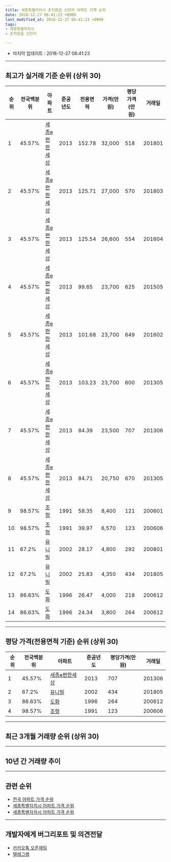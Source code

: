 ```yaml
---
title: 세종특별자치시 조치원읍 신안리 아파트 가격 순위
date: 2018-12-27 06:41:23 +0900
last_modified_at: 2018-12-27 06:41:23 +0900
tags:
- 세종특별자치시
- 조치원읍 신안리

---
```


* 마지막 업데이트 : 2018-12-27 06:41:23

---

## 최고가 실거래 기준 순위 (상위 30)


|순위|전국백분위|아파트|준공년도|전용면적|가격(만원)|평당가격(만원)|거래일|
|---|---|---|---|---|---|---|---|
|1|45.57%|[세종e편한세상](https://search.naver.com/search.naver?query=%EC%84%B8%EC%A2%85%ED%8A%B9%EB%B3%84%EC%9E%90%EC%B9%98%EC%8B%9C+%EC%A1%B0%EC%B9%98%EC%9B%90%EC%9D%8D+%EC%8B%A0%EC%95%88%EB%A6%AC+%EC%84%B8%EC%A2%85e%ED%8E%B8%ED%95%9C%EC%84%B8%EC%83%81)|2013|152.78|32,000|518|201801|
|2|45.57%|[세종e편한세상](https://search.naver.com/search.naver?query=%EC%84%B8%EC%A2%85%ED%8A%B9%EB%B3%84%EC%9E%90%EC%B9%98%EC%8B%9C+%EC%A1%B0%EC%B9%98%EC%9B%90%EC%9D%8D+%EC%8B%A0%EC%95%88%EB%A6%AC+%EC%84%B8%EC%A2%85e%ED%8E%B8%ED%95%9C%EC%84%B8%EC%83%81)|2013|125.71|27,000|570|201803|
|3|45.57%|[세종e편한세상](https://search.naver.com/search.naver?query=%EC%84%B8%EC%A2%85%ED%8A%B9%EB%B3%84%EC%9E%90%EC%B9%98%EC%8B%9C+%EC%A1%B0%EC%B9%98%EC%9B%90%EC%9D%8D+%EC%8B%A0%EC%95%88%EB%A6%AC+%EC%84%B8%EC%A2%85e%ED%8E%B8%ED%95%9C%EC%84%B8%EC%83%81)|2013|125.54|26,600|554|201604|
|4|45.57%|[세종e편한세상](https://search.naver.com/search.naver?query=%EC%84%B8%EC%A2%85%ED%8A%B9%EB%B3%84%EC%9E%90%EC%B9%98%EC%8B%9C+%EC%A1%B0%EC%B9%98%EC%9B%90%EC%9D%8D+%EC%8B%A0%EC%95%88%EB%A6%AC+%EC%84%B8%EC%A2%85e%ED%8E%B8%ED%95%9C%EC%84%B8%EC%83%81)|2013|99.65|23,700|625|201505|
|5|45.57%|[세종e편한세상](https://search.naver.com/search.naver?query=%EC%84%B8%EC%A2%85%ED%8A%B9%EB%B3%84%EC%9E%90%EC%B9%98%EC%8B%9C+%EC%A1%B0%EC%B9%98%EC%9B%90%EC%9D%8D+%EC%8B%A0%EC%95%88%EB%A6%AC+%EC%84%B8%EC%A2%85e%ED%8E%B8%ED%95%9C%EC%84%B8%EC%83%81)|2013|101.68|23,700|649|201602|
|6|45.57%|[세종e편한세상](https://search.naver.com/search.naver?query=%EC%84%B8%EC%A2%85%ED%8A%B9%EB%B3%84%EC%9E%90%EC%B9%98%EC%8B%9C+%EC%A1%B0%EC%B9%98%EC%9B%90%EC%9D%8D+%EC%8B%A0%EC%95%88%EB%A6%AC+%EC%84%B8%EC%A2%85e%ED%8E%B8%ED%95%9C%EC%84%B8%EC%83%81)|2013|103.23|23,700|600|201305|
|7|45.57%|[세종e편한세상](https://search.naver.com/search.naver?query=%EC%84%B8%EC%A2%85%ED%8A%B9%EB%B3%84%EC%9E%90%EC%B9%98%EC%8B%9C+%EC%A1%B0%EC%B9%98%EC%9B%90%EC%9D%8D+%EC%8B%A0%EC%95%88%EB%A6%AC+%EC%84%B8%EC%A2%85e%ED%8E%B8%ED%95%9C%EC%84%B8%EC%83%81)|2013|84.39|23,500|707|201306|
|8|45.57%|[세종e편한세상](https://search.naver.com/search.naver?query=%EC%84%B8%EC%A2%85%ED%8A%B9%EB%B3%84%EC%9E%90%EC%B9%98%EC%8B%9C+%EC%A1%B0%EC%B9%98%EC%9B%90%EC%9D%8D+%EC%8B%A0%EC%95%88%EB%A6%AC+%EC%84%B8%EC%A2%85e%ED%8E%B8%ED%95%9C%EC%84%B8%EC%83%81)|2013|84.71|20,750|670|201305|
|9|98.57%|[조형](https://search.naver.com/search.naver?query=%EC%84%B8%EC%A2%85%ED%8A%B9%EB%B3%84%EC%9E%90%EC%B9%98%EC%8B%9C+%EC%A1%B0%EC%B9%98%EC%9B%90%EC%9D%8D+%EC%8B%A0%EC%95%88%EB%A6%AC+%EC%A1%B0%ED%98%95)|1991|58.35|8,400|121|200601|
|10|98.57%|[조형](https://search.naver.com/search.naver?query=%EC%84%B8%EC%A2%85%ED%8A%B9%EB%B3%84%EC%9E%90%EC%B9%98%EC%8B%9C+%EC%A1%B0%EC%B9%98%EC%9B%90%EC%9D%8D+%EC%8B%A0%EC%95%88%EB%A6%AC+%EC%A1%B0%ED%98%95)|1991|39.97|6,570|123|200606|
|11|67.2%|[유니빌](https://search.naver.com/search.naver?query=%EC%84%B8%EC%A2%85%ED%8A%B9%EB%B3%84%EC%9E%90%EC%B9%98%EC%8B%9C+%EC%A1%B0%EC%B9%98%EC%9B%90%EC%9D%8D+%EC%8B%A0%EC%95%88%EB%A6%AC+%EC%9C%A0%EB%8B%88%EB%B9%8C)|2002|28.17|4,800|292|200801|
|12|67.2%|[유니빌](https://search.naver.com/search.naver?query=%EC%84%B8%EC%A2%85%ED%8A%B9%EB%B3%84%EC%9E%90%EC%B9%98%EC%8B%9C+%EC%A1%B0%EC%B9%98%EC%9B%90%EC%9D%8D+%EC%8B%A0%EC%95%88%EB%A6%AC+%EC%9C%A0%EB%8B%88%EB%B9%8C)|2002|25.83|4,350|434|201805|
|13|86.63%|[도화](https://search.naver.com/search.naver?query=%EC%84%B8%EC%A2%85%ED%8A%B9%EB%B3%84%EC%9E%90%EC%B9%98%EC%8B%9C+%EC%A1%B0%EC%B9%98%EC%9B%90%EC%9D%8D+%EC%8B%A0%EC%95%88%EB%A6%AC+%EB%8F%84%ED%99%94)|1996|26.47|4,000|218|200612|
|14|86.63%|[도화](https://search.naver.com/search.naver?query=%EC%84%B8%EC%A2%85%ED%8A%B9%EB%B3%84%EC%9E%90%EC%B9%98%EC%8B%9C+%EC%A1%B0%EC%B9%98%EC%9B%90%EC%9D%8D+%EC%8B%A0%EC%95%88%EB%A6%AC+%EB%8F%84%ED%99%94)|1996|24.34|3,800|264|200612|


---

## 평당 가격(전용면적 기준) 순위 (상위 30)


|순위|전국백분위|아파트|준공년도|평당가격(만원)|거래일|
|---|---|---|---|---|---|
|1|45.57%|[세종e편한세상](https://search.naver.com/search.naver?query=%EC%84%B8%EC%A2%85%ED%8A%B9%EB%B3%84%EC%9E%90%EC%B9%98%EC%8B%9C+%EC%A1%B0%EC%B9%98%EC%9B%90%EC%9D%8D+%EC%8B%A0%EC%95%88%EB%A6%AC+%EC%84%B8%EC%A2%85e%ED%8E%B8%ED%95%9C%EC%84%B8%EC%83%81)|2013|707|201306|
|2|67.2%|[유니빌](https://search.naver.com/search.naver?query=%EC%84%B8%EC%A2%85%ED%8A%B9%EB%B3%84%EC%9E%90%EC%B9%98%EC%8B%9C+%EC%A1%B0%EC%B9%98%EC%9B%90%EC%9D%8D+%EC%8B%A0%EC%95%88%EB%A6%AC+%EC%9C%A0%EB%8B%88%EB%B9%8C)|2002|434|201805|
|3|86.63%|[도화](https://search.naver.com/search.naver?query=%EC%84%B8%EC%A2%85%ED%8A%B9%EB%B3%84%EC%9E%90%EC%B9%98%EC%8B%9C+%EC%A1%B0%EC%B9%98%EC%9B%90%EC%9D%8D+%EC%8B%A0%EC%95%88%EB%A6%AC+%EB%8F%84%ED%99%94)|1996|264|200612|
|4|98.57%|[조형](https://search.naver.com/search.naver?query=%EC%84%B8%EC%A2%85%ED%8A%B9%EB%B3%84%EC%9E%90%EC%B9%98%EC%8B%9C+%EC%A1%B0%EC%B9%98%EC%9B%90%EC%9D%8D+%EC%8B%A0%EC%95%88%EB%A6%AC+%EC%A1%B0%ED%98%95)|1991|123|200606|


---

## 최근 3개월 거래량 순위 (상위 30)


<div style="width:100%;">
    <canvas id="deal_count_ranking" height="250"></canvas>
</div>


<script>
new Chart(document.getElementById("deal_count_ranking"), {
    type: 'horizontalBar',
    data: {
        labels: ['세종e편한세상', '조형', '유니빌'],
        datasets: [{
            label: '실거래 수',
            data: [13, 3, 1],
            borderColor: "rgba(255, 0, 128, 1)",
            backgroundColor: "rgba(255, 0, 128, 0.5)",
            fill: false,
        }]
    },
    options: {
        responsive: true,
        title: {
            display: true,
            text: '최근 3개월 거래량 순위'
        },
        tooltips: {
            mode: 'index',
            intersect: false,
            callbacks: {
                title: function(tooltipItems, data) {
                    return "실거래 수:";
                },
                label: function(tooltipItem, data) {
                    return data.labels[tooltipItem.index] + ": " + tooltipItem.xLabel;
                }
            }
        },
        hover: {
            mode: 'nearest',
            intersect: true
        },
        scales: {
            xAxes: [{
                display: true,
                scaleLabel: {
                    display: true,
                    labelString: '실거래 수'
                },
                ticks: {
                    suggestedMin: 0,
                }
            }],
            yAxes: [{
                display: true,
                ticks: {
                    autoSkip: false,
                    callback: function(value, index, values) {
                        if (value.length > 15)
                            return value.substr(0, 13) + "...";
                        else
                            return value;
                    }
                },
                scaleLabel: {
                    display: false,
                }
            }]
        }
    }
});

</script>


---

## 10년 간 거래량 추이


<div style="width:100%;">
    <canvas id="deal_progress" height="250"></canvas>
</div>

<script>
new Chart(document.getElementById("deal_progress"), {
    type: 'line',
    data: {
        labels: ['200812','200901','200902','200903','200904','200905','200906','200907','200908','200909','200910','200911','200912','201001','201002','201003','201004','201005','201006','201007','201008','201009','201010','201011','201012','201101','201102','201103','201104','201105','201106','201107','201108','201109','201110','201111','201112','201201','201202','201203','201204','201205','201206','201207','201208','201209','201210','201211','201212','201301','201302','201303','201304','201305','201306','201307','201308','201309','201310','201311','201312','201401','201402','201403','201404','201405','201406','201407','201408','201409','201410','201411','201412','201501','201502','201503','201504','201505','201506','201507','201508','201509','201510','201511','201512','201601','201602','201603','201604','201605','201606','201607','201608','201609','201610','201611','201612','201701','201702','201703','201704','201705','201706','201707','201708','201709','201710','201711','201712','201801','201802','201803','201804','201805','201806','201807','201808','201809','201810','201811','201812'],
        datasets: [{
            label: '실거래 수',
            pointRadius: 1,
            data: [4, 1, 2, 2, 0, 3, 2, 3, 3, 1, 3, 2, 2, 1, 0, 0, 2, 2, 1, 3, 5, 2, 3, 1, 7, 7, 3, 7, 4, 3, 4, 4, 4, 3, 4, 1, 5, 7, 1, 4, 3, 2, 2, 4, 9, 2, 4, 2, 4, 12, 8, 2, 2, 9, 6, 7, 11, 5, 14, 3, 7, 13, 12, 10, 8, 2, 7, 6, 5, 4, 7, 3, 7, 7, 13, 10, 11, 23, 6, 14, 17, 10, 20, 11, 12, 9, 8, 12, 17, 14, 21, 11, 25, 18, 20, 12, 12, 13, 18, 24, 13, 11, 22, 15, 16, 11, 11, 9, 7, 21, 12, 23, 4, 11, 14, 7, 8, 10, 4, 10, 3],
            borderColor: "rgba(255, 201, 14, 1)",
            backgroundColor: "rgba(255, 201, 14, 0.5)",
            fill: true,
        }]
    },
    options: {
        responsive: true,
        title: {
            display: true,
            text: '10년간 거래량 추이'
        },
        tooltips: {
            mode: 'index',
            intersect: false,
        },
        hover: {
            mode: 'nearest',
            intersect: true
        },
        scales: {
            xAxes: [{
                display: true,
                scaleLabel: {
                    display: true,
                    labelString: '년/월'
                }
            }],
            yAxes: [{
                display: true,
                ticks: {
                    suggestedMin: 0,
                },
                scaleLabel: {
                    display: true,
                    labelString: '실거래 수'
                }
            }]
        }
    }
});

</script>


---

## 관련 순위

- [전국 아파트 가격 순위](https://inasie.github.io/apt-ranking/전국)
- [세종특별자치시 아파트 가격 순위](https://inasie.github.io/apt-ranking/세종특별자치시)
- [세종특별자치시 아파트 가격 순위](https://inasie.github.io/apt-ranking/세종특별자치시)


---

## 개발자에게 버그리포트 및 의견전달

- [카카오톡 오픈채팅](https://open.kakao.com/o/gLJUAP4)
- [텔레그램](https://t.me/inasie)

